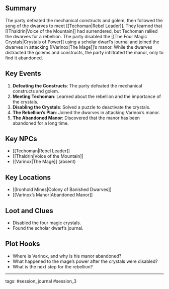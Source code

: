

## Summary
The party defeated the mechanical constructs and golem, then followed the song of the dwarves to meet [[Techoman|Rebel Leader]]. They learned that [[Thaldrin|Voice of the Mountain]] had surrendered, but Techoman rallied the dwarves for a rebellion. The party disabled the [[The Four Magic Crystals|Crystals of Power]] using a scholar dwarf’s journal and joined the dwarves in attacking [[Varinox|The Mage]]’s manor. While the dwarves distracted the golems and constructs, the party infiltrated the manor, only to find it abandoned.

## Key Events
1. **Defeating the Constructs**: The party defeated the mechanical constructs and golem.
2. **Meeting Techoman**: Learned about the rebellion and the importance of the crystals.
3. **Disabling the Crystals**: Solved a puzzle to deactivate the crystals.
4. **The Rebellion’s Plan**: Joined the dwarves in attacking Varinox’s manor.
5. **The Abandoned Manor**: Discovered that the manor has been abandoned for a long time.

## Key NPCs
- [[Techoman|Rebel Leader]]
- [[Thaldrin|Voice of the Mountain]]
- [[Varinox|The Mage]] (absent)

## Key Locations
- [[Ironhold Mines|Colony of Banished Dwarves]]
- [[Varinox’s Manor|Abandoned Manor]]

## Loot and Clues
- Disabled the four magic crystals.
- Found the scholar dwarf’s journal.

## Plot Hooks
- Where is Varinox, and why is his manor abandoned?
- What happened to the mage’s power after the crystals were disabled?
- What is the next step for the rebellion?

---
tags: #session_journal #session_3
